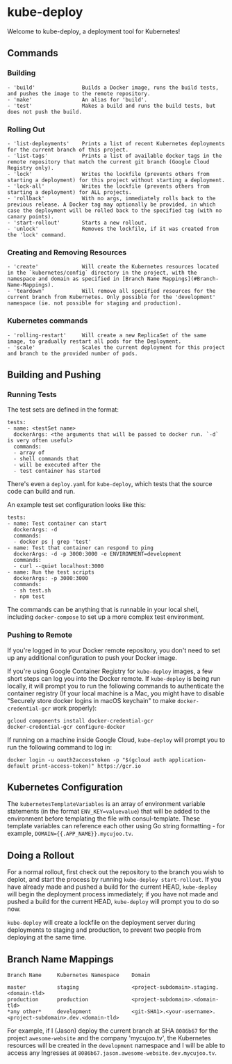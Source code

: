 # kube-deploy

Welcome to kube-deploy, a deployment tool for Kubernetes!

## Commands 

### Building
    - 'build'               Builds a Docker image, runs the build tests, and pushes the image to the remote repository.
    - 'make'                An alias for 'build'.
    - 'test'                Makes a build and runs the build tests, but does not push the build.

### Rolling Out
    - 'list-deployments'    Prints a list of recent Kubernetes deployments for the current branch of this project.
    - 'list-tags'           Prints a list of available docker tags in the remote repository that match the current git branch (Google Cloud Registry only).
    - 'lock'                Writes the lockfile (prevents others from starting a deployment) for this project without starting a deployment.
    - 'lock-all'            Writes the lockfile (prevents others from starting a deployment) for ALL projects.
    - 'rollback'            With no args, immediately rolls back to the previous release. A Docker tag may optionally be provided, in which case the deployment will be rolled back to the specified tag (with no canary points).
    - 'start-rollout'       Starts a new rollout.
    - 'unlock'              Removes the lockfile, if it was created from the 'lock' command.

### Creating and Removing Resources
    - 'create'              Will create the Kubernetes resources located in the `kubernetes/config` directory in the project, with the namespace and domain as specified in [Branch Name Mappings](#Branch-Name-Mappings).
    - 'teardown'            Will remove all specified resources for the current branch from Kubernetes. Only possible for the 'development' namespace (ie. not possible for staging and production).

### Kubernetes commands
    - 'rolling-restart'     Will create a new ReplicaSet of the same image, to gradually restart all pods for the Deployment.
    - 'scale'               Scales the current deployment for this project and branch to the provided number of pods.

## Building and Pushing

### Running Tests

The test sets are defined in the format:

    tests:
    - name: <testSet name>
      dockerArgs: <the arguments that will be passed to docker run. `-d` is very often useful>
      commands:
      - array of
      - shell commands that
      - will be executed after the
      - test container has started

There's even a `deploy.yaml` for `kube-deploy`, which tests that the source code can build and run.

An example test set configuration looks like this:

    tests:
    - name: Test container can start
      dockerArgs: -d
      commands:
      - docker ps | grep 'test'
    - name: Test that container can respond to ping
      dockerArgs: -d -p 3000:3000 -e ENVIRONMENT=development
      commands:
      - curl --quiet localhost:3000
    - name: Run the test scripts
      dockerArgs: -p 3000:3000
      commands:
      - sh test.sh
      - npm test

The commands can be anything that is runnable in your local shell, including `docker-compose` to set up a more complex test environment.

### Pushing to Remote

If you're logged in to your Docker remote repository, you don't need to set up any additional configuration to push your Docker image.

If you're using Google Container Registry for `kube-deploy` images, a few short steps can log you into the Docker remote. If `kube-deploy` is being run locally, it will prompt you to run the following commands to authenticate the container registry (If your local machine is a Mac, you might have to disable "Securely store docker logins in macOS keychain" to make `docker-credential-gcr` work properly):

    gcloud components install docker-credential-gcr
    docker-credential-gcr configure-docker

If running on a machine inside Google Cloud, `kube-deploy` will prompt you to run the following command to log in:

    docker login -u oauth2accesstoken -p "$(gcloud auth application-default print-access-token)" https://gcr.io

## Kubernetes Configuration

The `kubernetesTemplateVariables` is an array of environment variable statements (in the format `ENV_KEY=valuevalue`) that will be added to the environment before templating the file with consul-template. These template variables can reference each other using Go string formatting - for example, `DOMAIN={{.APP_NAME}}.mycujoo.tv`.

## Doing a Rollout

For a normal rollout, first check out the repository to the branch you wish to deplot, and start the process by running `kube-deploy start-rollout`. If you have already made and pushed a build for the current HEAD, `kube-deploy` will begin the deployment process immediately; if you have not made and pushed a build for the current HEAD, `kube-deploy` will prompt you to do so now.

`kube-deploy` will create a lockfile on the deployment server during deployments to staging and production, to prevent two people from deploying at the same time.

## Branch Name Mappings

    Branch Name     Kubernetes Namespace    Domain

    master          staging                 <project-subdomain>.staging.<domain-tld>
    production      production              <project-subdomain>.<domain-tld>
    *any other*     development             <git-SHA1>.<your-username>.<project-subdomain>.dev.<domain-tld>

For example, if I (Jason) deploy the current branch at SHA `8086b67` for the project `awesome-website` and the company 'mycujoo.tv', the Kubernetes resources will be created in the `development` namespace and I will be able to access any Ingresses at `8086b67.jason.awesome-website.dev.mycujoo.tv`.

